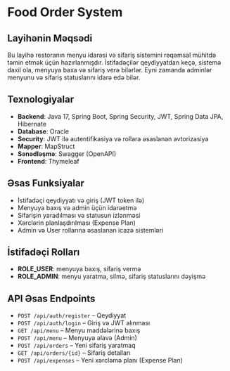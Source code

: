 # Food Order System

## Layihənin Məqsədi
Bu layihə restoranın menyu idarəsi və sifariş sistemini rəqəmsal mühitdə təmin etmək üçün hazırlanmışdır. İstifadəçilər qeydiyyatdan keçə, sistemə daxil ola, menyuya baxa və sifariş verə bilərlər. Eyni zamanda adminlər menyunu və sifariş statuslarını idarə edə bilər.

## Texnologiyalar
- **Backend**: Java 17, Spring Boot, Spring Security, JWT, Spring Data JPA, Hibernate
- **Database**: Oracle
- **Security**: JWT ilə autentifikasiya və rollara əsaslanan avtorizasiya
- **Mapper**: MapStruct
- **Sənədləşmə**: Swagger (OpenAPI)
- **Frontend**: Thymeleaf

## Əsas Funksiyalar
- İstifadəçi qeydiyyatı və giriş (JWT token ilə)
- Menyuya baxış və admin üçün idarəetmə
- Sifarişin yaradılması və statusun izlənməsi
- Xərclərin planlaşdırılması (Expense Plan)
- Admin və User rollarına əsaslanan icazə sistemləri

## İstifadəçi Rolları
- **ROLE_USER**: menyuya baxış, sifariş vermə
- **ROLE_ADMIN**: menyu yaratma, silmə, sifariş statuslarını dəyişmə

## API Əsas Endpoints
- `POST /api/auth/register` – Qeydiyyat
- `POST /api/auth/login` – Giriş və JWT alınması
- `GET /api/menu` – Menyu maddələrinə baxış
- `POST /api/menu` – Menyuya əlavə (Admin)
- `POST /api/orders` – Yeni sifariş yaratmaq
- `GET /api/orders/{id}` – Sifariş detalları
- `POST /api/expenses` – Yeni xərcləmə planı (Expense Plan)


